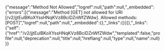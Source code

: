 {"message":"Method Not Allowed","logref":null,"path":null,"\_embedded":{"errors":\[{"message":"Method \[GET\] not allowed for URI \[/v2/jjtEulBKoXYssHNqKVz8BciDZnWfZWdw\]. Allowed methods: \[POST\]","logref":null,"path":null,"\_embedded":{},"\_links":{}}\]},"\_links":{"self":{"href":"/v2/jjtEulBKoXYssHNqKVz8BciDZnWfZWdw","templated":false,"profile":null,"deprecation":null,"title":null,"hreflang":null,"type":null,"name":null}}}